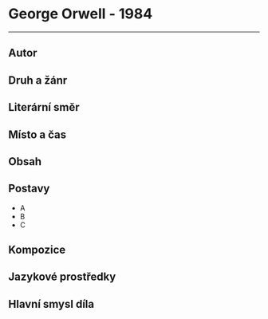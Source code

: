 # George Orwell - 1984 

----------

## Autor

## Druh a žánr

## Literární směr

## Místo a čas

## Obsah

## Postavy

 - A
 - B
 - C

## Kompozice

## Jazykové prostředky

## Hlavní smysl díla
